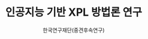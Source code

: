 ---
layout: page
title: 인공지능 기반 XPL 방법론 연구
start_date: 2023-01-28 08:59:00-0400
end_date: 2026-03-01 08:59:00-0400
author: 한국연구재단(중견후속연구)
description: 인공지능 기반 XPL 방법론 연구 한국연구재단(중견후속연구)
importance: 1
category: projects
related_publications: false
---